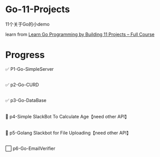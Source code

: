 # Go-11-Projects
11个关于Go的小demo


learn from [Learn Go Programming by Building 11 Projects – Full Course](https://www.youtube.com/watch?v=jFfo23yIWac)

# Progress
:white_check_mark: P1-Go-SimpleServer </br></br>

:white_check_mark: p2-Go-CURD </br></br>

:white_check_mark: p3-Go-DataBase </br></br>

:white_square_button: p4-Simple SlackBot To Calculate Age【need other API】 </br></br>

:white_square_button: p5-Golang Slackbot for File Uploading【need other API】 </br></br>

:white_large_square: p6-Go-EmailVerifier  </br></br>